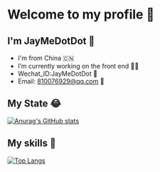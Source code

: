 # Welcome to my profile 👏

## I'm JayMeDotDot 👻

- I'm from China 🇨🇳
- I’m currently working on the front end 👨‍💻
- Wechat_ID:JayMeDotDot 💬
- Email: 810076929@qq.com 📧


## My State 😂

[![Anurag's GitHub stats](https://github-readme-stats.vercel.app/api?username=JayMeDotDot&show_icons=true&title_color=005248&text_color=005248&icon_color=005248&bg_color=30,FF8983,ffa000&hide_border=true&border_radius=0.7em)](https://github.com/anuraghazra/github-readme-stats)


## My skills 🤣
[![Top Langs](https://github-readme-stats.vercel.app/api/top-langs/?username=JayMeDotDot&title_color=005248&text_color=005248&layout=compact&bg_color=30,FF8983,ffa000&hide_border=true&border_radius=0.7em)](https://github.com/anuraghazra/github-readme-stats)

